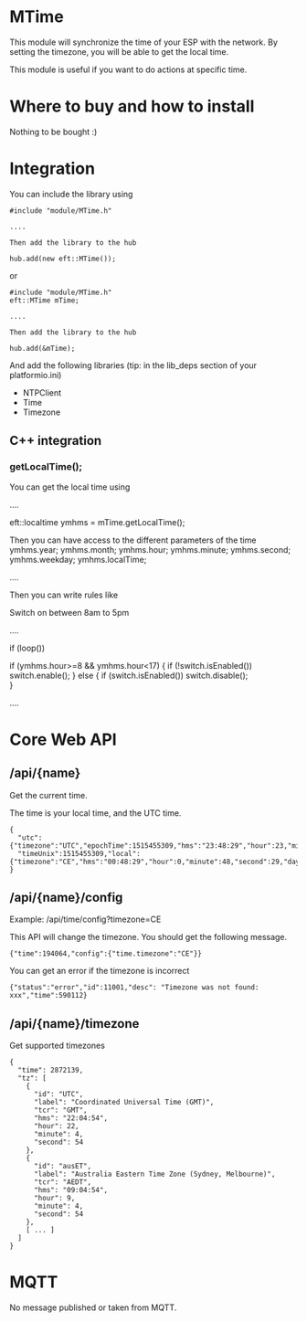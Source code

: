 # MTime

This module will synchronize the time of your ESP with the network. By setting the timezone, you will be able to get the local time.

This module is useful if you want to do actions at specific time.

# Where to buy and how to install

Nothing to be bought :)

# Integration

You can include the library using
```
#include "module/MTime.h"

....

Then add the library to the hub

hub.add(new eft::MTime());

```

or

```
#include "module/MTime.h"
eft::MTime mTime;

....

Then add the library to the hub

hub.add(&mTime);

```

And add the following libraries (tip: in the lib_deps section of your platformio.ini)

*  NTPClient
*  Time
*  Timezone

## C++ integration

### getLocalTime();

You can get the local time using

....

  eft::localtime ymhms = mTime.getLocalTime();

  Then you can have access to the different parameters of the time
  ymhms.year;
  ymhms.month;
  ymhms.hour;
  ymhms.minute;
  ymhms.second;
  ymhms.weekday;
  ymhms.localTime;

....

Then you can write rules like

Switch on between 8am to 5pm

....

if (loop())

if (ymhms.hour>=8 && ymhms.hour<17) {
  if (!switch.isEnabled())
    switch.enable();
}
else {
  if (switch.isEnabled())
    switch.disable();  
}

....


# Core Web API

## /api/{name}

Get the current time.

The time is your local time, and the UTC time.

```
{
  "utc":{"timezone":"UTC","epochTime":1515455309,"hms":"23:48:29","hour":23,"minute":48,"second":29,"day":8,"weekday":2,"month":1,"year":2018},
  "timeUnix":1515455309,"local":{"timezone":"CE","hms":"00:48:29","hour":0,"minute":48,"second":29,"day":9,"weekday":3,"month":1,"year":2018,"tcr":"CET"}
}
```

## /api/{name}/config

Example: /api/time/config?timezone=CE

This API will change the timezone. You should get the following message.

```
{"time":194064,"config":{"time.timezone":"CE"}}
```

You can get an error if the timezone is incorrect

```
{"status":"error","id":11001,"desc": "Timezone was not found: xxx","time":590112}
```

## /api/{name}/timezone

Get supported timezones

```
{
  "time": 2872139,
  "tz": [
    {
      "id": "UTC",
      "label": "Coordinated Universal Time (GMT)",
      "tcr": "GMT",
      "hms": "22:04:54",
      "hour": 22,
      "minute": 4,
      "second": 54
    },
    {
      "id": "ausET",
      "label": "Australia Eastern Time Zone (Sydney, Melbourne)",
      "tcr": "AEDT",
      "hms": "09:04:54",
      "hour": 9,
      "minute": 4,
      "second": 54
    },
    [ ... ]
  ]
}
```

# MQTT

No message published or taken from MQTT.
